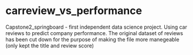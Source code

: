# carreview_vs_performance
Capstone2_springboard - first independent data science  project. Using car reviews to predict company performance.
The original dataset of reviews has been cut down for the purpose of making the file more manegeable (only kept the title and review score)

